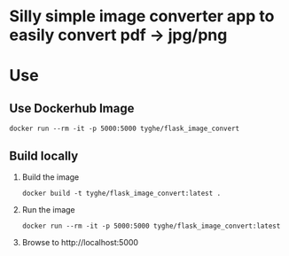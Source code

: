# Silly simple image converter app to easily convert pdf -> jpg/png

# Use

## Use Dockerhub Image

```
docker run --rm -it -p 5000:5000 tyghe/flask_image_convert
```

## Build locally

1. Build the image

   ```
   docker build -t tyghe/flask_image_convert:latest .
   ```

1. Run the image

   ```
   docker run --rm -it -p 5000:5000 tyghe/flask_image_convert:latest
   ```

1. Browse to http://localhost:5000
